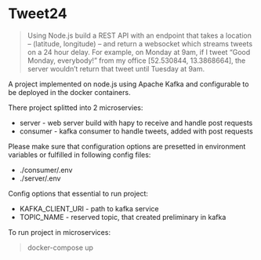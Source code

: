 # Tweet24

> Using Node.js build a REST API with an endpoint that takes a location – (latitude, longitude) – and return a websocket which streams tweets on a 24 hour delay.
> For example, on Monday at 9am, if I tweet “Good Monday, everybody!” from my office [52.530844, 13.3868664], the server wouldn’t return that tweet until Tuesday at 9am.

A project implemented on node.js using Apache Kafka and configurable to be deployed in the docker containers.

There project splitted into 2 microservies:
* server - web server build with hapy to receive and handle post requests
* consumer - kafka consumer to handle tweets, added with post requests

Please make sure that configuration options are presetted in environment variables or fulfilled in following config files:
* ./consumer/.env
* ./server/.env

Config options that essential to run project:
* KAFKA_CLIENT_URI - path to kafka service
* TOPIC_NAME - reserved topic, that created preliminary in kafka

To run project in microservices:
> docker-compose up
